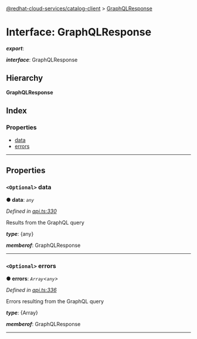 [@redhat-cloud-services/catalog-client](../README.md) > [GraphQLResponse](../interfaces/graphqlresponse.md)

# Interface: GraphQLResponse

*__export__*: 

*__interface__*: GraphQLResponse

## Hierarchy

**GraphQLResponse**

## Index

### Properties

* [data](graphqlresponse.md#data)
* [errors](graphqlresponse.md#errors)

---

## Properties

<a id="data"></a>

### `<Optional>` data

**● data**: *`any`*

*Defined in [api.ts:330](https://github.com/karelhala/javascript-clients/blob/master/packages/catalog/api.ts#L330)*

Results from the GraphQL query

*__type__*: {any}

*__memberof__*: GraphQLResponse

___
<a id="errors"></a>

### `<Optional>` errors

**● errors**: *`Array`<`any`>*

*Defined in [api.ts:336](https://github.com/karelhala/javascript-clients/blob/master/packages/catalog/api.ts#L336)*

Errors resulting from the GraphQL query

*__type__*: {Array}

*__memberof__*: GraphQLResponse

___

